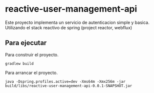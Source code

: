 # reactive-user-management-api

Este proyecto implementa un servicio de autenticacion simple y basica. Utilizando el stack reactivo de spring (project reactor, webflux)

## Para ejecutar

Para construir el proyecto. 
```
gradlew build
```

Para arrancar el proyecto. 
```
java -Dspring.profiles.active=dev -Xms64m -Xmx256m -jar build/libs/reactive-user-management-api-0.0.1-SNAPSHOT.jar
```